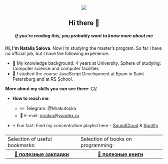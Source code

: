 <p align="center"><img src="https://sun1-17.userapi.com/j0NFOPGmh5wP44xhrOROnLQGOU5U9PeIrO0JVg/kcJkcSl1Z-Y.jpg"></p>
<h2 align="center"> Hi there 👋 </h2>
<h5 align="center">If you’re reading this, you probably want to know more about me</h5>

**Hi, I'm Natalia Salova**. Now I’m studying the master’s program. So far I have no official job, but I have the following experience:
- 🔭 My knowledge background: 4 years at University. Sphere of studying: Computer science and computer facilities
- 🌱 I studied the course JavaScript Development at Epam in Saint Petersburg and at RS School.

**More about my skills you can see there**:
[CV](https://r144yh.github.io/cv/)

- **How to reach me**: 
  - ✏️ Telegram: @Mrakutoska
  - 📧 E-mail: mrakur@yandex.ru 
  
- ⚡ Fun fact: Find my concentration playlist here - [SoundCloud](https://soundcloud.com/pxl_sf/sets/0z421) & [Spotify](https://open.spotify.com/playlist/6MixZxyjqrBsCR9YR6fjT1?si=lJ_qupZWRtSXpVt6WlViyA)

<table>
  <tr>
    <td>Selection of useful bookmarks:</td>
    <td>Selection of books on programming:</td>
  </tr>
  <tr>
    <th><a href="https://github.com/r144yh/r144yh/blob/useful-resource/README.md"> 📑 полезные закладки</a></th>
    <th><a href="https://github.com/r144yh/r144yh/blob/useful-books/README.md">📘 полезные книги</a></th>
  </tr>
</table>


<!--
**r144yh/r144yh** is a ✨ _special_ ✨ repository because its `README.md` (this file) appears on your GitHub profile.

Here are some ideas to get you started:

- 🔭 I’m currently working on ...
- 🌱 I’m currently learning ...
- 👯 I’m looking to collaborate on ...
- 🤔 I’m looking for help with ...
- 💬 Ask me about ...
- 📫 How to reach me: ...
- 😄 Pronouns: ...
- ⚡ Fun fact: ...
-->
